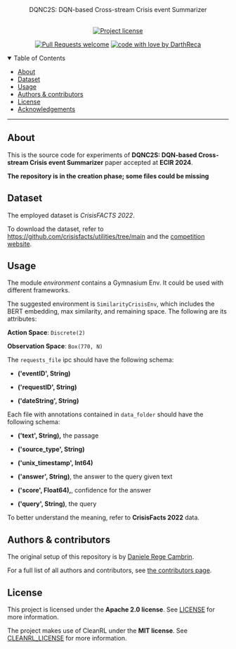 <div align="center">
  DQNC2S: DQN-based Cross-stream Crisis event Summarizer
</div>

<div align="center">
<br />

[![Project license](https://img.shields.io/github/license/DarthReca/crisis-dqn.svg?style=flat-square)](LICENSE)

[![Pull Requests welcome](https://img.shields.io/badge/PRs-welcome-ff69b4.svg?style=flat-square)](https://github.com/DarthReca/crisis-dqn/issues?q=is%3Aissue+is%3Aopen+label%3A%22help+wanted%22)
[![code with love by DarthReca](https://img.shields.io/badge/%3C%2F%3E%20with%20%E2%99%A5%20by-DarthReca-ff1414.svg?style=flat-square)](https://github.com/DarthReca)

</div>

<details open="open">
<summary>Table of Contents</summary>

- [About](#about)
- [Dataset](#dataset)
- [Usage](#usage)
- [Authors & contributors](#authors--contributors)
- [License](#license)
- [Acknowledgements](#acknowledgements)

</details>

---

## About

This is the source code for experiments of **DQNC2S: DQN-based Cross-stream Crisis event Summarizer** paper accepted at **ECIR 2024**.

**The repository is in the creation phase; some files could be missing**

## Dataset

The employed dataset is *CrisisFACTS 2022*.

To download the dataset, refer to https://github.com/crisisfacts/utilities/tree/main and the [competition website](https://crisisfacts.github.io/). 

## Usage

The module *environment* contains a Gymnasium Env. It could be used with different frameworks. 

The suggested environment is `SimilarityCrisisEnv`, which includes the BERT embedding, max similarity, and remaining space. The following are its attributes:

**Action Space**: `Discrete(2)`

**Observation Space**:  `Box(770, N)`



The `requests_file` ipc should have the following schema: 

- **('eventID', String)**

- **('requestID', String)**

- **('dateString', String)**

Each file with annotations contained in `data_folder` should have the following schema:

- **('text', String),** the passage

- **('source_type', String)**

- **('unix_timestamp', Int64)**

- **('answer', String)**, the answer to the query given text

- **('score', Float64),**, confidence for the answer

- **('query', String)**, the query 

To better understand the meaning, refer to **CrisisFacts 2022** data. 

## Authors & contributors

The original setup of this repository is by [Daniele Rege Cambrin](https://github.com/DarthReca).

For a full list of all authors and contributors, see [the contributors page](https://github.com/DarthReca/crisis-dqn/contributors).

## License

This project is licensed under the **Apache 2.0 license**. See [LICENSE](LICENSE) for more information.

The project makes use of CleanRL under the **MIT license**. See [CLEANRL_LICENSE](CLEANRL_LICENSE) for more information.

# 
